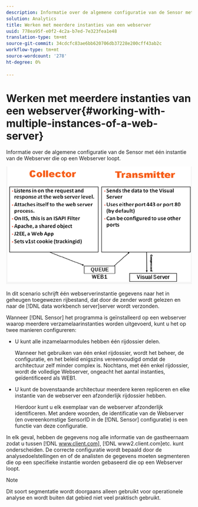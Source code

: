 ```yaml
---
description: Informatie over de algemene configuratie van de Sensor met één instantie van de Webserver die op een Webserver loopt.
solution: Analytics
title: Werken met meerdere instanties van een webserver
uuid: 778ea95f-e0f2-4c2a-b7ed-7e323fea1e48
translation-type: tm+mt
source-git-commit: 34cdcfc83ae6bb620706db37228e200cff43ab2c
workflow-type: tm+mt
source-wordcount: '278'
ht-degree: 0%

---
```



# Werken met meerdere instanties van een webserver{#working-with-multiple-instances-of-a-web-server}

Informatie over de algemene configuratie van de Sensor met één instantie van de Webserver die op een Webserver loopt.

![](assets/web_inst.png)

In dit scenario schrijft één webserverinstantie gegevens naar het in geheugen toegewezen rijbestand, dat door de zender wordt gelezen en naar de [!DNL data workbench server]server wordt verzonden.

Wanneer [!DNL Sensor] het programma is geïnstalleerd op een webserver waarop meerdere verzamelaarinstanties worden uitgevoerd, kunt u het op twee manieren configureren:

* U kunt alle inzamelaarmodules hebben één rijdossier delen.

   Wanneer het gebruiken van één enkel rijdossier, wordt het beheer, de configuratie, en het beleid enigszins vereenvoudigd omdat de architectuur zelf minder complex is. Nochtans, met één enkel rijdossier, wordt de volledige Webserver, ongeacht het aantal instanties, geïdentificeerd als WEB1.

* U kunt de bovenstaande architectuur meerdere keren repliceren en elke instantie van de webserver een afzonderlijk rijdossier hebben.

   Hierdoor kunt u elk exemplaar van de webserver afzonderlijk identificeren. Met andere woorden, de identificatie van de Webserver (en overeenkomstige SensorID in de [!DNL Sensor] configuratie) is een functie van deze configuratie.

In elk geval, hebben de gegevens nog alle informatie van de gastheernaam zodat u tussen [!DNL www.client.com], [!DNL www2.client.com]etc. kunt onderscheiden. De correcte configuratie wordt bepaald door de analysedoelstellingen en of de analisten de gegevens moeten segmenteren die op een specifieke instantie worden gebaseerd die op een Webserver loopt.

>[!NOTE]
>
>Dit soort segmentatie wordt doorgaans alleen gebruikt voor operationele analyse en wordt buiten dat gebied niet veel praktisch gebruikt.

